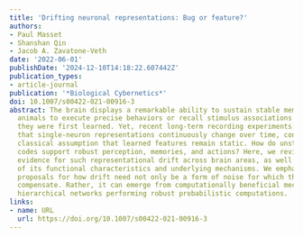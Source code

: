 ```yaml
---
title: 'Drifting neuronal representations: Bug or feature?'
authors:
- Paul Masset
- Shanshan Qin
- Jacob A. Zavatone-Veth
date: '2022-06-01'
publishDate: '2024-12-10T14:18:22.607442Z'
publication_types:
- article-journal
publication: '*Biological Cybernetics*'
doi: 10.1007/s00422-021-00916-3
abstract: The brain displays a remarkable ability to sustain stable memories, allowing
  animals to execute precise behaviors or recall stimulus associations years after
  they were first learned. Yet, recent long-term recording experiments have revealed
  that single-neuron representations continuously change over time, contravening the
  classical assumption that learned features remain static. How do unstable neural
  codes support robust perception, memories, and actions? Here, we review recent experimental
  evidence for such representational drift across brain areas, as well as dissections
  of its functional characteristics and underlying mechanisms. We emphasize theoretical
  proposals for how drift need not only be a form of noise for which the brain must
  compensate. Rather, it can emerge from computationally beneficial mechanisms in
  hierarchical networks performing robust probabilistic computations.
links:
- name: URL
  url: https://doi.org/10.1007/s00422-021-00916-3
---
```

